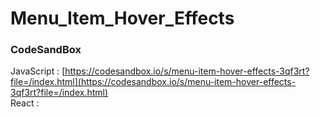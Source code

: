 # Menu_Item_Hover_Effects

### CodeSandBox

JavaScript : [https://codesandbox.io/s/menu-item-hover-effects-3qf3rt?file=/index.html](https://codesandbox.io/s/menu-item-hover-effects-3qf3rt?file=/index.html) \
React : []()
